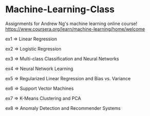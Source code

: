 # Machine-Learning-Class
Assignments for Andrew Ng's machine learning online course! https://www.coursera.org/learn/machine-learning/home/welcome

ex1 => Linear Regression

ex2 => Logistic Regression

ex3 => Multi-class Classification and Neural Networks

ex4 => Neural Network Learning

ex5 => Regularized Linear Regression and Bias vs. Variance

ex6 => Support Vector Machines

ex7 => K-Means Clustering and PCA

ex8 => Anomaly Detection and Recommender Systems
